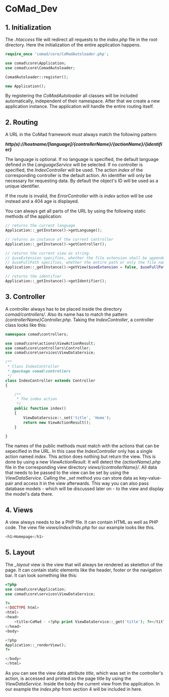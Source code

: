 # CoMad_Dev

## 1. Initialization
The *.htaccess* file will redirect all requests to the *index.php* file in the root directory. Here the initialization of the entire application happens. 

```php
require_once 'comad/core/CoMadAutoloader.php';

use comad\core\Application;
use comad\core\ComadAutoloader;

ComadAutoloader::register();

new Application();
```
By registering the *CoMadAutoloader* all classes will be included automatically, independent of their namespace. After that we create a new application instance.
The application  will handle the entire routing itself.

## 2. Routing
A URL in the CoMad framework must always match the following pattern: 

***http(s)://hostname/[language]/{controllerName}/{actionName}/{identifier}***

The language is optional. If no language is specified, the default language defined in the *LanguageService* will be selected.
If no controller is specified, the *IndexController* will be used. The action *index* of the corresponding controller is the default action.
An identifier will only be necessary for requesting data. By default the object's ID will be used as a unique identifier.

If the route is invalid, the *ErrorController* with is *index* action will be use instead and a 404 age is displayed.

You can always get all parts of the URL by using the following static methods of the application: 

```php
// returns the current language
Application::_getInstance()->getLanguage();

// returns an instance of the current controller
Application::_getInstance()->getController();

// returns the current view as string. 
// $useExtension specifies, whether the file extension shall be appended.
// $useFullPath specifies, whether the entire path or only the file name of the view shall be returned.
Application::_getInstance()->getView($useExtension = false, $useFullPath = false);

// returns the identifier
Application::_getInstance()->getIdentifier();
```

## 3. Controller
A controller always has to be placed inside the directory *comad/controllers/*. Also its name has to match the pattern *{controllerName}Controller.php*. Taking the *IndexController*, a controller class looks like this:

```php
namespace comad\controllers;

use comad\core\actions\ViewActionResult;
use comad\core\controllers\Controller;
use comad\core\services\ViewDataService;

/**
 * Class IndexController
 * @package comad\controllers
 */
class IndexController extends Controller
{

    /**
     * The index action
     */
    public function index()
    {
        ViewDataService::_set('title', 'Home');
        return new ViewActionResult();
    }

}
```

The names of the public methods must match with the actions that can be sepecified in the URL. In this case the *IndexController* only has a single action named *index*. This action does nothing but return the view. This is done by using a new *ViewActionResult*. It will detect the *{actionName}.php* file in the corresponding view directory *views/{controllerName}/*. 
All data that needs to be passed to the view can be set by using the *ViewDataService*. Calling the *_set* method you can store data as key-value-pair and access it in the view afterwards. This way you can also pass database models - which will be discussed later on - to the view and display the model's data there.

## 4. Views
A view always needs to be a PHP file. It can contain HTML as well as PHP code. The view file *views/index/indx.php* for our example looks like this.

```php
<h1>Homepage</h1>
```

## 5. Layout
The *_layout* view is the view that will always be rendered as skeletton of the page. It can contain static elements like the header, footer or the navigation bar. It can look something like this: 

```php
<?php
use comad\core\Application;
use comad\core\services\ViewDataService;

?>
<!DOCTYPE html>
<html>
<head>
    <title>CoMad - <?php print ViewDataService::_get('title'); ?></title>
</head>
<body>

<?php
Application::_renderView();
?>

</body>
</html>
```

As you can see the view data attribute *title*, which was set in the controller's action, is accessed and printed as the page title by using the *ViewDataService*.
Inside the body the current view from the application. In our example the *index.php* from section 4 will be included in here.
